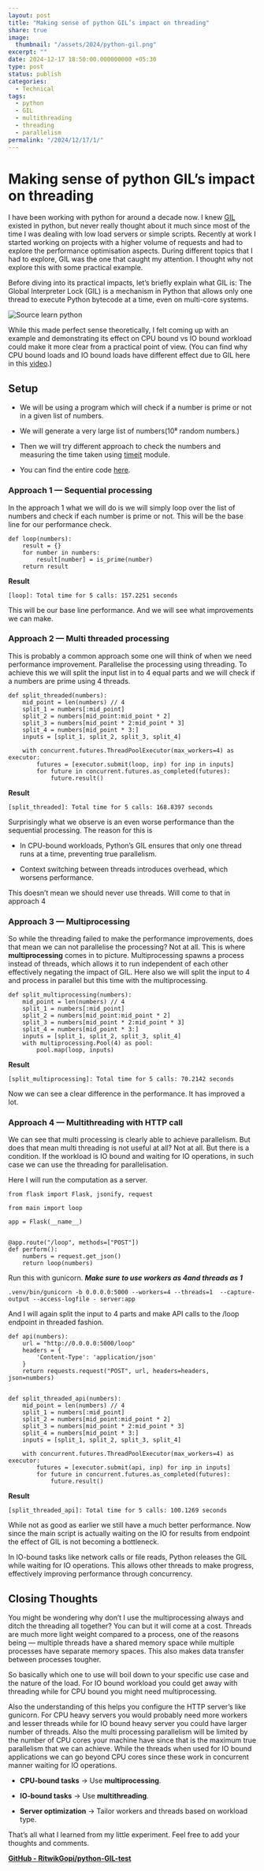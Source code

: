 ```yaml
---
layout: post
title: "Making sense of python GIL’s impact on threading"
share: true
image:
  thumbnail: "/assets/2024/python-gil.png"
excerpt: ""
date: 2024-12-17 18:50:00.000000000 +05:30
type: post
status: publish
categories:
  - Technical
tags:
  - python
  - GIL
  - multithreading
  - threading
  - parallelism
permalink: "/2024/12/17/1/"
---
```


# Making sense of python GIL’s impact on threading

I have been working with python for around a decade now. I knew [GIL](https://realpython.com/python-gil/) existed in python, but never really thought about it much since most of the time I was dealing with low load servers or simple scripts. Recently at work I started working on projects with a higher volume of requests and had to explore the performance optimisation aspects. During different topics that I had to explore, GIL was the one that caught my attention. I thought why not explore this with some practical example.

Before diving into its practical impacts, let’s briefly explain what GIL is: The Global Interpreter Lock (GIL) is a mechanism in Python that allows only one thread to execute Python bytecode at a time, even on multi-core systems.

![Source [learn python](https://realpython.com/python-gil/)](https://cdn-images-1.medium.com/max/2808/1*J0nGlF04UyrRAogXtXrM4w.png)

While this made perfect sense theoretically, I felt coming up with an example and demonstrating its effect on CPU bound vs IO bound workload could make it more clear from a practical point of view. (You can find why CPU bound loads and IO bound loads have different effect due to GIL here in this [video](https://www.youtube.com/watch?v=XVcRQ6T9RHo).)

## Setup

* We will be using a program which will check if a number is prime or not in a given list of numbers. 

* We will generate a very large list of numbers(10⁸ random numbers.)

* Then we will try different approach to check the numbers and measuring the time taken using [timeit](https://docs.python.org/3/library/timeit.html) module.

* You can find the entire code [here](https://github.com/RitwikGopi/python-GIL-test).

### **Approach 1 — Sequential processing**

In the approach 1 what we will do is we will simply loop over the list of numbers and check if each number is prime or not. This will be the base line for our performance check.

    def loop(numbers):
        result = {}
        for number in numbers:
            result[number] = is_prime(number)
        return result

**Result** 

`[loop]: Total time for 5 calls: 157.2251 seconds`

This will be our base line performance. And we will see what improvements we can make.

### Approach 2 — Multi threaded processing

This is probably a common approach some one will think of when we need performance improvement. Parallelise the processing using threading. To achieve this we will split the input list in to 4 equal parts and we will check if a numbers are prime using 4 threads. 

    def split_threaded(numbers):
        mid_point = len(numbers) // 4
        split_1 = numbers[:mid_point]
        split_2 = numbers[mid_point:mid_point * 2]
        split_3 = numbers[mid_point * 2:mid_point * 3]
        split_4 = numbers[mid_point * 3:]
        inputs = [split_1, split_2, split_3, split_4]
    
        with concurrent.futures.ThreadPoolExecutor(max_workers=4) as executor:
            futures = [executor.submit(loop, inp) for inp in inputs]
            for future in concurrent.futures.as_completed(futures):
                future.result()

**Result**

`[split_threaded]: Total time for 5 calls: 168.8397 seconds`

Surprisingly what we observe is an even worse performance than the sequential processing. The reason for this is 

* In CPU-bound workloads, Python’s GIL ensures that only one thread runs at a time, preventing true parallelism.

* Context switching between threads introduces overhead, which worsens performance.

This doesn’t mean we should never use threads. Will come to that in approach 4

### Approach 3 — Multiprocessing

So while the threading failed to make the performance improvements, does that mean we can not parallelise the processing? Not at all. This is where **multiprocessing** comes in to picture. Multiprocessing spawns a process instead of threads, which allows it to run independent of each other effectively negating the impact of GIL. Here also we will split the input to 4 and process in parallel but this time with the multiprocessing.

    def split_multiprocessing(numbers):
        mid_point = len(numbers) // 4
        split_1 = numbers[:mid_point]
        split_2 = numbers[mid_point:mid_point * 2]
        split_3 = numbers[mid_point * 2:mid_point * 3]
        split_4 = numbers[mid_point * 3:]
        inputs = [split_1, split_2, split_3, split_4]
        with multiprocessing.Pool(4) as pool:
            pool.map(loop, inputs)

**Result**

`[split_multiprocessing]: Total time for 5 calls: 70.2142 seconds`

Now we can see a clear difference in the performance. It has improved a lot.

### Approach 4 — Multithreading with HTTP call

We can see that multi processing is clearly able to achieve parallelism. But does that mean multi threading is not useful at all? Not at all. But there is a condition. If the workload is IO bound and waiting for IO operations, in such case we can use the threading for parallelisation. 

Here I will run the computation as a server.

    from flask import Flask, jsonify, request
    
    from main import loop
    
    app = Flask(__name__)
    
    
    @app.route("/loop", methods=["POST"])
    def perform():
        numbers = request.get_json()
        return loop(numbers)

Run this with gunicorn. ***Make sure to use workers as 4and threads as 1***

    .venv/bin/gunicorn -b 0.0.0.0:5000 --workers=4 --threads=1  --capture-output --access-logfile - server:app

And I will again split the input to 4 parts and make API calls to the /loop endpoint in threaded fashion. 

    def api(numbers):
        url = "http://0.0.0.0:5000/loop"
        headers = {
            'Content-Type': 'application/json'
        }
        return requests.request("POST", url, headers=headers, json=numbers)
    
    
    def split_threaded_api(numbers):
        mid_point = len(numbers) // 4
        split_1 = numbers[:mid_point]
        split_2 = numbers[mid_point:mid_point * 2]
        split_3 = numbers[mid_point * 2:mid_point * 3]
        split_4 = numbers[mid_point * 3:]
        inputs = [split_1, split_2, split_3, split_4]
    
        with concurrent.futures.ThreadPoolExecutor(max_workers=4) as executor:
            futures = [executor.submit(api, inp) for inp in inputs]
            for future in concurrent.futures.as_completed(futures):
                future.result()

**Result**

`[split_threaded_api]: Total time for 5 calls: 100.1269 seconds`

While not as good as earlier we still have a much better performance. Now since the main script is actually waiting on the IO for results from endpoint the effect of GIL is not becoming a bottleneck.

In IO-bound tasks like network calls or file reads, Python releases the GIL while waiting for IO operations. This allows other threads to make progress, effectively improving performance through concurrency.

## Closing Thoughts

You might be wondering why don’t I use the multiprocessing always and ditch the threading all together? You can but it will come at a cost. Threads are much more light weight compared to a process, one of the reasons being — multiple threads have a shared memory space while multiple processes have separate memory spaces. This also makes data transfer between processes tougher. 

So basically which one to use will boil down to your specific use case and the nature of the load. For IO bound workload you could get away with threading while for CPU bound you might need multiprocessing.

Also the understanding of this helps you configure the HTTP server’s like gunicorn. For CPU heavy servers you would probably need more workers and lesser threads while for IO bound heavy server you could have larger number of threads. Also the multi processing parallelism will be limited by the number of CPU cores your machine have since that is the maximum true parallelism that we can achieve. While the threads when used for IO bound applications we can go beyond CPU cores since these work in concurrent manner waiting for IO operations. 

* **CPU-bound tasks** → Use **multiprocessing**.

* **IO-bound tasks** → Use **multithreading**.

* **Server optimization** → Tailor workers and threads based on workload type.

That’s all what I learned from my little experiment. Feel free to add your thoughts and comments.
 
[**GitHub - RitwikGopi/python-GIL-test**](https://github.com/RitwikGopi/python-GIL-test)


